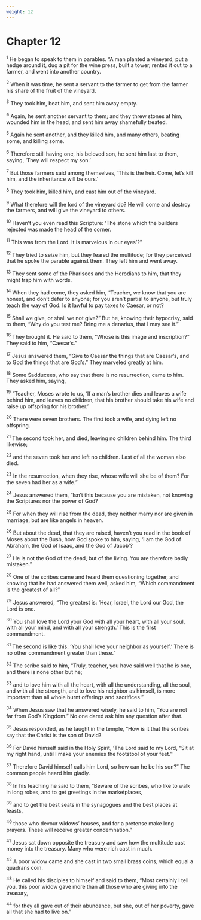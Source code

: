 ```yaml
---
weight: 12
---
```


# Chapter 12

<sup>1</sup> He began to speak to them in parables. “A man planted a vineyard, put a hedge around it, dug a pit for the wine press, built a tower, rented it out to a farmer, and went into another country. 

<sup>2</sup> When it was time, he sent a servant to the farmer to get from the farmer his share of the fruit of the vineyard. 

<sup>3</sup> They took him, beat him, and sent him away empty. 

<sup>4</sup> Again, he sent another servant to them; and they threw stones at him, wounded him in the head, and sent him away shamefully treated. 

<sup>5</sup> Again he sent another, and they killed him, and many others, beating some, and killing some. 

<sup>6</sup> Therefore still having one, his beloved son, he sent him last to them, saying, ‘They will respect my son.’ 

<sup>7</sup> But those farmers said among themselves, ‘This is the heir. Come, let’s kill him, and the inheritance will be ours.’ 

<sup>8</sup> They took him, killed him, and cast him out of the vineyard. 

<sup>9</sup> What therefore will the lord of the vineyard do? He will come and destroy the farmers, and will give the vineyard to others. 

<sup>10</sup> Haven’t you even read this Scripture: ‘The stone which the builders rejected was made the head of the corner. 

<sup>11</sup> This was from the Lord. It is marvelous in our eyes’?” 

<sup>12</sup> They tried to seize him, but they feared the multitude; for they perceived that he spoke the parable against them. They left him and went away. 

<sup>13</sup> They sent some of the Pharisees and the Herodians to him, that they might trap him with words. 

<sup>14</sup> When they had come, they asked him, “Teacher, we know that you are honest, and don’t defer to anyone; for you aren’t partial to anyone, but truly teach the way of God. Is it lawful to pay taxes to Caesar, or not? 

<sup>15</sup> Shall we give, or shall we not give?” But he, knowing their hypocrisy, said to them, “Why do you test me? Bring me a denarius, that I may see it.” 

<sup>16</sup> They brought it. He said to them, “Whose is this image and inscription?” They said to him, “Caesar’s.” 

<sup>17</sup> Jesus answered them, “Give to Caesar the things that are Caesar’s, and to God the things that are God’s.” They marveled greatly at him. 

<sup>18</sup> Some Sadducees, who say that there is no resurrection, came to him. They asked him, saying, 

<sup>19</sup> “Teacher, Moses wrote to us, ‘If a man’s brother dies and leaves a wife behind him, and leaves no children, that his brother should take his wife and raise up offspring for his brother.’ 

<sup>20</sup> There were seven brothers. The first took a wife, and dying left no offspring. 

<sup>21</sup> The second took her, and died, leaving no children behind him. The third likewise; 

<sup>22</sup> and the seven took her and left no children. Last of all the woman also died. 

<sup>23</sup> In the resurrection, when they rise, whose wife will she be of them? For the seven had her as a wife.” 

<sup>24</sup> Jesus answered them, “Isn’t this because you are mistaken, not knowing the Scriptures nor the power of God? 

<sup>25</sup> For when they will rise from the dead, they neither marry nor are given in marriage, but are like angels in heaven. 

<sup>26</sup> But about the dead, that they are raised, haven’t you read in the book of Moses about the Bush, how God spoke to him, saying, ‘I am the God of Abraham, the God of Isaac, and the God of Jacob’? 

<sup>27</sup> He is not the God of the dead, but of the living. You are therefore badly mistaken.” 

<sup>28</sup> One of the scribes came and heard them questioning together, and knowing that he had answered them well, asked him, “Which commandment is the greatest of all?” 

<sup>29</sup> Jesus answered, “The greatest is: ‘Hear, Israel, the Lord our God, the Lord is one. 

<sup>30</sup> You shall love the Lord your God with all your heart, with all your soul, with all your mind, and with all your strength.’ This is the first commandment. 

<sup>31</sup> The second is like this: ‘You shall love your neighbor as yourself.’ There is no other commandment greater than these.” 

<sup>32</sup> The scribe said to him, “Truly, teacher, you have said well that he is one, and there is none other but he; 

<sup>33</sup> and to love him with all the heart, with all the understanding, all the soul, and with all the strength, and to love his neighbor as himself, is more important than all whole burnt offerings and sacrifices.” 

<sup>34</sup> When Jesus saw that he answered wisely, he said to him, “You are not far from God’s Kingdom.” No one dared ask him any question after that. 

<sup>35</sup> Jesus responded, as he taught in the temple, “How is it that the scribes say that the Christ is the son of David? 

<sup>36</sup> For David himself said in the Holy Spirit, ‘The Lord said to my Lord, “Sit at my right hand, until I make your enemies the footstool of your feet.”’ 

<sup>37</sup> Therefore David himself calls him Lord, so how can he be his son?” The common people heard him gladly. 

<sup>38</sup> In his teaching he said to them, “Beware of the scribes, who like to walk in long robes, and to get greetings in the marketplaces, 

<sup>39</sup> and to get the best seats in the synagogues and the best places at feasts, 

<sup>40</sup> those who devour widows’ houses, and for a pretense make long prayers. These will receive greater condemnation.” 

<sup>41</sup> Jesus sat down opposite the treasury and saw how the multitude cast money into the treasury. Many who were rich cast in much. 

<sup>42</sup> A poor widow came and she cast in two small brass coins, which equal a quadrans coin. 

<sup>43</sup> He called his disciples to himself and said to them, “Most certainly I tell you, this poor widow gave more than all those who are giving into the treasury, 

<sup>44</sup> for they all gave out of their abundance, but she, out of her poverty, gave all that she had to live on.” 


